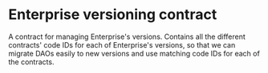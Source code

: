 # Enterprise versioning contract

A contract for managing Enterprise's versions.
Contains all the different contracts' code IDs for each of Enterprise's versions, so that we can migrate
DAOs easily to new versions and use matching code IDs for each of the contracts.